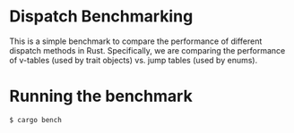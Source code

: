 # Dispatch Benchmarking

This is a simple benchmark to compare the performance of different dispatch methods in Rust. 
Specifically, we are comparing the performance of v-tables (used by trait objects) vs. jump tables (used by enums).

# Running the benchmark
```bash
$ cargo bench
```